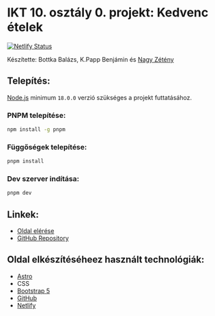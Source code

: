 # IKT 10. osztály 0. projekt: Kedvenc ételek

[![Netlify Status](https://api.netlify.com/api/v1/badges/c166b245-4e95-43ac-8ce0-be7313c42e72/deploy-status)](https://app.netlify.com/sites/kedvenc-etelek/deploys)

Készítette: Bottka Balázs, K.Papp Benjámin és [Nagy Zétény](https://znagy.hu)

## Telepítés:

[Node.js](https://nodejs.org/en) minimum `18.0.0` verzió szükséges a projekt futtatásához.

### PNPM telepítése:

```bash
npm install -g pnpm
```

### Függőségek telepítése:

```bash
pnpm install
```

### Dev szerver indítása:

```bash
pnpm dev
```

## Linkek:

- [Oldal elérése](https://kedvenc-etelek.znagy.hu)
- [GitHub Repository](https://github.com/stay-js/ikt-kedvenc-etelek)

## Oldal elkészítéséheez használt technológiák:

- [Astro](https://astro.build)
- CSS
- [Bootstrap 5](https://getbootstrap.com)
- [GitHub](https://github.com)
- [Netlify](https://www.netlify.com)
